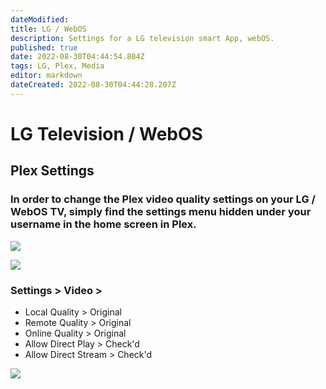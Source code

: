 ```yaml
---
dateModified:
title: LG / WebOS
description: Settings for a LG television smart App, webOS.
published: true
date: 2022-08-30T04:44:54.804Z
tags: LG, Plex, Media
editor: markdown
dateCreated: 2022-08-30T04:44:28.207Z
---
```

# LG Television / WebOS

## Plex Settings

### In order to change the Plex video quality settings on your LG / WebOS TV, simply find the settings menu hidden under your username in the home screen in Plex.

![](https://mediaclients.wiki/client%20screen%20shots/xbox/xboxmenu.png)

![](https://mediaclients.wiki/client%20screen%20shots/xbox/xboxsettingsbutton.png)

### Settings > Video >

-   Local Quality > Original
-   Remote Quality > Original
-   Online Quality > Original
-   Allow Direct Play > Check'd
-   Allow Direct Stream > Check'd

![](https://mediaclients.wiki/client%20screen%20shots/xbox/xboxsettings.png)